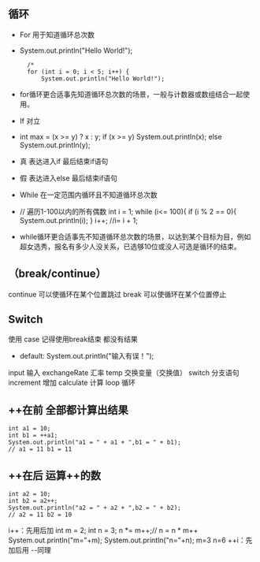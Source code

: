 ## 循环
* For 用于知道循环总次数
* System.out.println("Hello World!");

        /*
        for (int i = 0; i < 5; i++) {
            System.out.println("Hello World!");
* for循环更合适事先知道循环总次数的场景，一般与计数器或数组结合一起使用。

* If 对立
* int max = (x >= y) ? x : y;
  if (x >= y)
  System.out.println(x);
  else
  System.out.println(y);
* 真 表达进入if 最后结束if语句
* 假 表达进入else 最后结束if语句

* While 在一定范围内循环且不知道循环总次数
* // 遍历1-100以内的所有偶数
  int i = 1;
  while (i<= 100){
  if (i % 2 == 0){
  System.out.println(i);
  }
  i++; //i= i + 1;
* while循环更合适事先不知道循环总次数的场景，以达到某个目标为目，例如超女选秀，报名有多少人没关系，已选够10位或没人可选是循环的结束。

## （break/continue）
continue 可以使循环在某个位置跳过
break 可以使循环在某个位置停止

## Switch
使用 case 记得使用break结束
都没有结果
* default:
System.out.println("输入有误！");

input 输入
exchangeRate 汇率
temp 交换变量（交换值）
switch 分支语句
increment 增加
calculate 计算
loop 循环


## ++在前 全部都计算出结果
    int a1 = 10;
    int b1 = ++a1;
    System.out.println("a1 = " + a1 + ",b1 = " + b1);
    // a1 = 11 b1 = 11

## ++在后 运算++的数
    int a2 = 10;
    int b2 = a2++;
    System.out.println("a2 = " + a2 + ",b2 = " + b2);
    // a2 = 11 b2 = 10
i++：先用后加 
int m = 2;
int n = 3;
n *= m++;// n = n * m++
System.out.println("m="+m);
System.out.println("n="+n);
m=3 n=6
++i：先加后用
--同理
